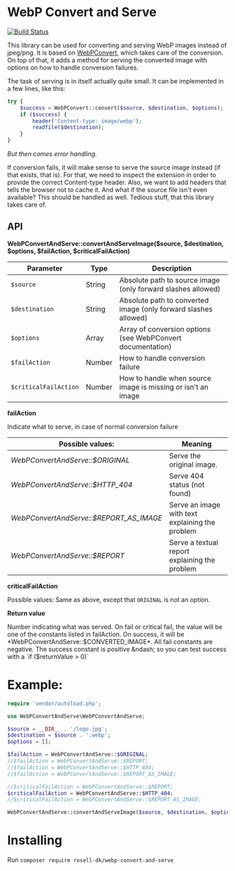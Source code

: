 # WebP Convert and Serve

[![Build Status](https://travis-ci.org/rosell-dk/webp-convert.png?branch=master)](https://travis-ci.org/rosell-dk/webp-convert-and-serve)

This library can be used for converting and serving WebP images instead of jpeg/png. It is based on [WebPConvert](https://github.com/rosell-dk/webp-convert), which takes care of the conversion. On top of that, it adds a method for serving the converted image with options on how to handle conversion failures.

The task of serving is in itself actually quite small.
It can be implemented in a few lines, like this:

```php
try {
    $success = WebPConvert::convert($source, $destination, $options);
    if ($success) {
        header('Content-type: image/webp');
        readfile($destination);        
    }
}
```

*But then comes error handling.*

If conversion fails, it will make sense to serve the source image instead (if that exists, that is). For that, we need to inspect the extension in order to provide the correct Content-type header. Also, we want to add headers that tells the browser not to cache it. And what if the source file isn't even available? This should be handled as well. Tedious stuff, that this library takes care of.


## API

**WebPConvertAndServe::convertAndServeImage($source, $destination, $options, $failAction, $criticalFailAction)**

| Parameter                   | Type    | Description                                                                                |
| --------------------------- | ------- | ------------------------------------------------------------------------------------------ |
| `$source`                   | String  | Absolute path to source image (only forward slashes allowed)                               |
| `$destination`              | String  | Absolute path to converted image (only forward slashes allowed)                            |
| `$options`                  | Array   | Array of conversion options (see WebPConvert documentation)                                |
| `$failAction`               | Number  | How to handle conversion failure                                                           |
| `$criticalFailAction`       | Number  | How to handle when source image is missing or isn't an image                               |


**failAction**

Indicate what to serve, in case of normal conversion failure

| Possible values:                                    | Meaning                                         |
| --------------------------------------------------- | ----------------------------------------------- |
| *WebPConvertAndServe::$ORIGINAL*                    | Serve the original image.                       |
| *WebPConvertAndServe::$HTTP_404*                    | Serve 404 status (not found)                    |
| *WebPConvertAndServe::$REPORT_AS_IMAGE*             | Serve an image with text explaining the problem |
| *WebPConvertAndServe::$REPORT*                      | Serve a textual report explaining the problem   |

**criticalFailAction**

Possible values: Same as above, except that `ORIGINAL` is not an option.

**Return value**

Number indicating what was served. On fail or critical fail, the value will be one of the constants listed in failAction. On success, it will be *WebPConvertAndServe::$CONVERTED_IMAGE*. All fail constants are negative. The success constant is positive &ndash; so you can test success with a `if ($returnValue > 0)`

# Example:

```php
require 'vendor/autoload.php';

use WebPConvertAndServe\WebPConvertAndServe;

$source = __DIR__ . '/logo.jpg';
$destination = $source . '.webp';
$options = [];

$failAction = WebPConvertAndServe::$ORIGINAL;
//$failAction = WebPConvertAndServe::$REPORT;
//$failAction = WebPConvertAndServe::$HTTP_404;
//$failAction = WebPConvertAndServe::$REPORT_AS_IMAGE;

//$criticalFailAction = WebPConvertAndServe::$REPORT;
$criticalFailAction = WebPConvertAndServe::$HTTP_404;
//$criticalFailAction = WebPConvertAndServe::$REPORT_AS_IMAGE;

WebPConvertAndServe::convertAndServeImage($source, $destination, $options, $failAction, $criticalFailAction);
```


# Installing

Run `composer require rosell-dk/webp-convert-and-serve`
